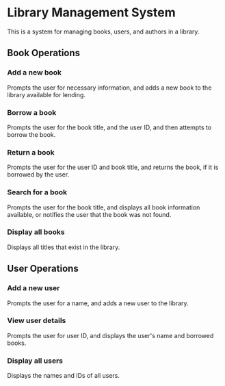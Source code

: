 # Library Management System
This is a system for managing books, users, and authors in a library.

## Book Operations
### Add a new book
Prompts the user for necessary information, and adds a new book to the library available for lending.

### Borrow a book
Prompts the user for the book title, and the user ID, and then attempts to borrow the book.

### Return a book
Prompts the user for the user ID and book title, and returns the book, if it is borrowed by the user.

### Search for a book
Prompts the user for the book title, and displays all book information available, or notifies the user that the book was not found.

### Display all books
Displays all titles that exist in the library.

## User Operations
### Add a new user
Prompts the user for a name, and adds a new user to the library.

### View user details
Prompts the user for user ID, and displays the user's name and borrowed books.

### Display all users
Displays the names and IDs of all users.